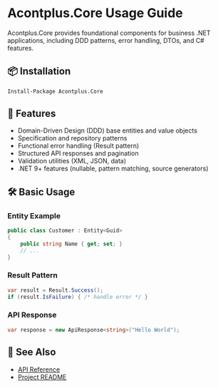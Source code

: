 # Acontplus.Core Usage Guide

Acontplus.Core provides foundational components for business .NET applications, including DDD patterns, error handling, DTOs, and C# features.

## 📦 Installation

```bash
Install-Package Acontplus.Core
```

## 🚀 Features
- Domain-Driven Design (DDD) base entities and value objects
- Specification and repository patterns
- Functional error handling (Result pattern)
- Structured API responses and pagination
- Validation utilities (XML, JSON, data)
- .NET 9+ features (nullable, pattern matching, source generators)

## 🛠️ Basic Usage

### Entity Example
```csharp
public class Customer : Entity<Guid>
{
    public string Name { get; set; }
    // ...
}
```

### Result Pattern
```csharp
var result = Result.Success();
if (result.IsFailure) { /* handle error */ }
```

### API Response
```csharp
var response = new ApiResponse<string>("Hello World");
```

## 📖 See Also
- [API Reference](../Home.md)
- [Project README](https://github.com/Acontplus-S-A-S/acontplus-dotnet-libs/blob/main/src/Acontplus.Core/README.md) 
